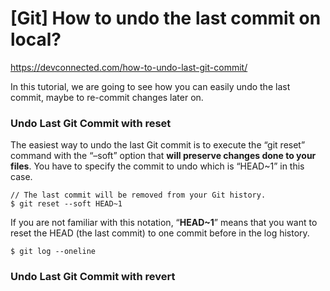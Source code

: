 # [Git] How to undo the last commit on local?

https://devconnected.com/how-to-undo-last-git-commit/



In this tutorial, we are going to see how you can easily undo the last commit, maybe to re-commit changes later on. 



### Undo Last Git Commit with reset

The easiest way to undo the last Git commit is to execute the “git reset” command with the “–soft” option that **will preserve changes done to your files**. You have to specify the commit to undo which is “HEAD~1” in this case.

```
// The last commit will be removed from your Git history.
$ git reset --soft HEAD~1 
```

If you are not familiar with this notation, “**HEAD~1**” means that you want to reset the HEAD (the last commit) to one commit before in the log history.

```
$ git log --oneline
```



### Undo Last Git Commit with revert 

